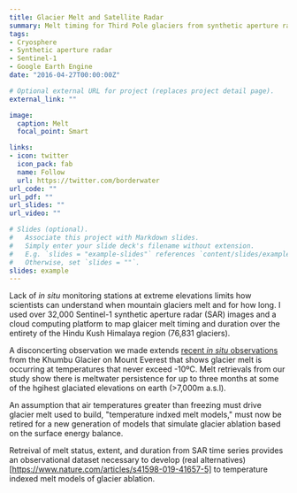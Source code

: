 ```yaml
---
title: Glacier Melt and Satellite Radar
summary: Melt timing for Third Pole glaciers from synthetic aperture radar time series.
tags:
- Cryosphere
- Synthetic aperture radar
- Sentinel-1
- Google Earth Engine
date: "2016-04-27T00:00:00Z"

# Optional external URL for project (replaces project detail page).
external_link: ""

image:
  caption: Melt
  focal_point: Smart

links:
- icon: twitter
  icon_pack: fab
  name: Follow
  url: https://twitter.com/borderwater
url_code: ""
url_pdf: ""
url_slides: ""
url_video: ""

# Slides (optional).
#   Associate this project with Markdown slides.
#   Simply enter your slide deck's filename without extension.
#   E.g. `slides = "example-slides"` references `content/slides/example-slides.md`.
#   Otherwise, set `slides = ""`.
slides: example
---
```


Lack of *in situ* monitoring stations at extreme elevations limits how scientists can understand when mountain glaciers melt and for how long. I used over 32,000 Sentinel-1 synthetic aperture radar (SAR) images and a cloud computing platform to map glaicer melt timing and duration over the entirety of the Hindu Kush Himalaya region (76,831 glaciers).

A disconcerting observation we made extends [recent *in situ* observations]( https://doi.org/10.1175/BAMS-D-19-0198.1) from the Khumbu Glacier on Mount Everest that shows glacier melt is occurring at temperatures that never exceed -10ºC. Melt retrievals from our study show there is meltwater persistence for up to three months at some of the hgihest glaciated elevations on earth (>7,000m a.s.l).

An assumption that air temperatures greater than freezing must drive glacier melt used to build, "temperature indxed melt models," must now be retired for a new generation of models that simulate glacier ablation based on the surface energy balance.

Retreival of melt status, extent, and duration from SAR time series provides an observational dataset necessary to develop (real alternatives)[https://www.nature.com/articles/s41598-019-41657-5] to temperature indexed melt models of glacier ablation.
